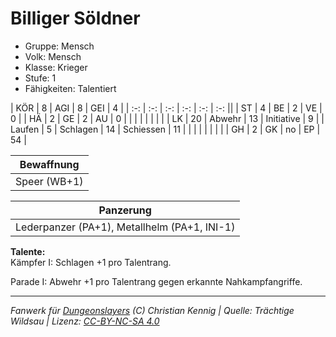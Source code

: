 # Billiger Söldner  
- Gruppe: Mensch  
- Volk: Mensch  
- Klasse: Krieger  
- Stufe: 1  
- Fähigkeiten: Talentiert  


| KÖR    | 8  | AGI      | 8  | GEI        | 4  |
| :-: | :-: | :-: | :-: | :-: | :-: ||
| ST     | 4  | BE       | 2  | VE         | 0  |
| HÄ     | 2  | GE       | 2  | AU         | 0  |
|        |    |          |    |            |    |
| LK     | 20 | Abwehr   | 13 | Initiative | 9  |
| Laufen | 5  | Schlagen | 14 | Schiessen  | 11 |
|        |    |          |    |            |    |
| GH     | 2  | GK       | no | EP         | 54 |


| Bewaffnung |
| --- |
| Speer (WB+1) |


| Panzerung |
| --- |
| Lederpanzer (PA+1), Metallhelm (PA+1, INI-1) |


**Talente:**  
Kämpfer I: Schlagen +1 pro Talentrang.

Parade I: Abwehr +1 pro Talentrang gegen erkannte Nahkampfangriffe.





___
*Fanwerk für [Dungeonslayers](https://www.dungeonslayers.net/) (C) Christian Kennig | Quelle: Trächtige Wildsau | Lizenz: [CC-BY-NC-SA 4.0](https://creativecommons.org/licenses/by-nc-sa/4.0/deed.de)*